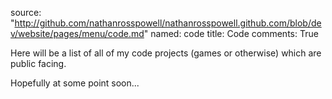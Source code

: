 source: "http://github.com/nathanrosspowell/nathanrosspowell.github.com/blob/dev/website/pages/menu/code.md"
named: code
title: Code 
comments: True 

Here will be a list of all of my code projects (games or otherwise) which are public facing.

Hopefully at some point soon...
